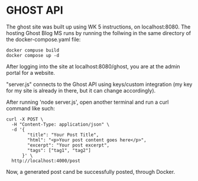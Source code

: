 # GHOST API

The ghost site was built up using WK 5 instructions, on localhost:8080.
The hosting Ghost Blog MS runs by running the follwing in the same directory of the docker-compose.yaml file:

```
docker compuse build
docker compose up -d
```
After logging into the site at localhost:8080/ghost, you are at the admin portal for a website.

"server.js" connects to the Ghost API using keys/custom integration (my key for my site is already in there, but it can change accordingly).

After running 'node server.js', open another terminal and run a curl command like such:

```
curl -X POST \
  -H "Content-Type: application/json" \
  -d '{
        "title": "Your Post Title",
        "html": "<p>Your post content goes here</p>",
        "excerpt": "Your post excerpt",
        "tags": ["tag1", "tag2"]
      }' \
  http://localhost:4000/post
  ```

Now, a generated post cand be successfully posted, through Docker.
